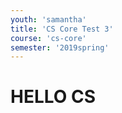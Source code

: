 ```yaml
---
youth: 'samantha'
title: 'CS Core Test 3'
course: 'cs-core'
semester: '2019spring'
---
```


# HELLO CS